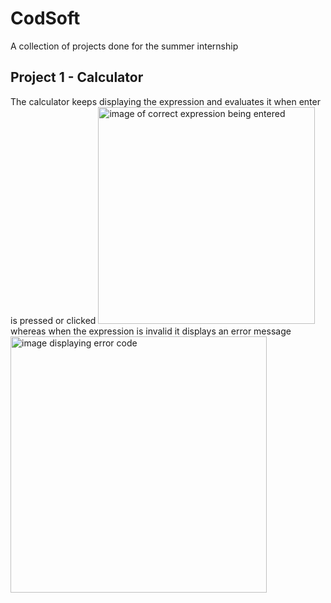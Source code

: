 # CodSoft
A collection of projects done for the summer internship
<h2>Project 1 - Calculator</h2>
The calculator keeps displaying the expression and evaluates it when enter is pressed or clicked
<img width="347" alt="image of correct expression being entered" src="https://github.com/Ruiii08/CodSoft/assets/145280655/67adedeb-a194-4076-b2f4-5398694e3d0a" >
<br />
whereas when the expression is invalid it displays an error message
<br/>
<img width="410" alt="image displaying error code" src="https://github.com/Ruiii08/CodSoft/assets/145280655/1dea399c-c2ef-4d2d-a081-761ac657d277">

